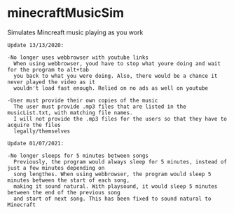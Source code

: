 # minecraftMusicSim
Simulates Mincreaft music playing as you work

`````````````````````````````````````````````````````````````````````````````````````````````
Update 13/13/2020:

-No longer uses webbrowser with youtube links
  When using webbrowser, youd have to stop what youre doing and wait for the program to alt+tab
  you back to what you were doing. Also, there would be a chance it never played the video as it
  wouldn't load fast enough. Relied on no ads as well on youtube
  
-User must provide their own copies of the music
  The user must provide .mp3 files that are listed in the musicList.txt, with matching file names.
  I will not provide the .mp3 files for the users so that they have to acquire the files 
  legally/themselves

`````````````````````````````````````````````````````````````````````````````````````````````
`````````````````````````````````````````````````````````````````````````````````````````````
Update 01/07/2021:

-No longer sleeps for 5 minutes between songs
  Previously, the program would always sleep for 5 minutes, instead of just a few minutes depending on 
  song lengthes. When using webbrowser, the program would sleep 5 minutes between the start of each song, 
  making it sound natural. With playsound, it would sleep 5 minutes between the end of the previous song
  and start of next song. This has been fixed to sound natural to Minecraft
  
`````````````````````````````````````````````````````````````````````````````````````````````
